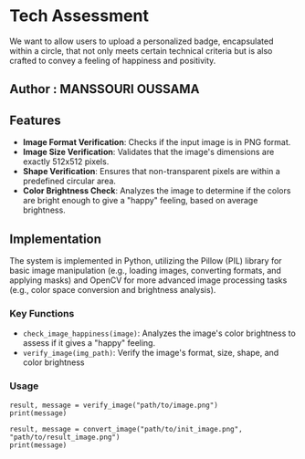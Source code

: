 # Tech Assessment

We want to allow users to upload a personalized badge, encapsulated within a circle, that not only meets certain technical criteria but is also crafted to convey a feeling of happiness and positivity.

## Author : MANSSOURI OUSSAMA

## Features

- **Image Format Verification**: Checks if the input image is in PNG format.
- **Image Size Verification**: Validates that the image's dimensions are exactly 512x512 pixels.
- **Shape Verification**: Ensures that non-transparent pixels are within a predefined circular area.
- **Color Brightness Check**: Analyzes the image to determine if the colors are bright enough to give a "happy" feeling, based on average brightness.

## Implementation

The system is implemented in Python, utilizing the Pillow (PIL) library for basic image manipulation (e.g., loading images, converting formats, and applying masks) and OpenCV for more advanced image processing tasks (e.g., color space conversion and brightness analysis).

### Key Functions

- `check_image_happiness(image)`: Analyzes the image's color brightness to assess if it gives a "happy" feeling.
- `verify_image(img_path)`: Verify the image's format, size, shape, and color brightness

### Usage 
```
result, message = verify_image("path/to/image.png")
print(message)

result, message = convert_image("path/to/init_image.png", "path/to/result_image.png")
print(message)
```